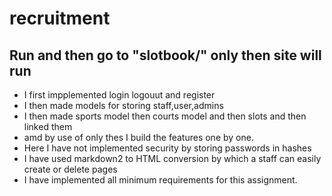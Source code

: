 # recruitment

## Run and then go to "slotbook/" only then site will run 

- I first impplemented login logouut and register
- I then made models for storing staff,user,admins
- I then made sports model then courts model and then slots and then linked them
- amd by use of only thes I build the features one by one.
- Here I have not implemented security by storing passwords in hashes
- I have used markdown2 to HTML conversion by which a staff can easily create or delete pages
- I have implemented all minimum requirements for this assignment.
